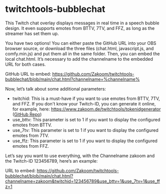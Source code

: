 # twitchtools-bubblechat
This Twitch chat overlay displays messages in real time in a speech bubble design. It even supports emotes from BTTV, 7TV, and FFZ, as long as the streamer has set them up.

You have two options! You can either paste the GitHub URL into your OBS browser source, or download the three files (chat.html, javascript.js, and comfy.min.js) and put them all in the same folder. Then, you can embed the local chat.html. It’s necessary to add the channelname to the embedded URL for both cases.

GitHub URL to embed: https://github.com/Zakoom/twitchtools-bubblechat/blob/main/chat.html?channelname=%channelname%


Now, let’s talk about some additional parameters:

- twitchid: This is a must-have if you want to use emotes from BTTV, 7TV, and FFZ. If you don't know your Twitch-ID, you can generate it online, for example, here: https://www.zakoom.de/twitchtools/tokenidgenerator (<a href="https://github.com/Zakoom/twitchtools-tokenidgenerator" target="_blank">GitHub Repo</a>)
- use_bttv: This parameter is set to 1 if you want to display the configured emotes from BTTV.
- use_7tv: This parameter is set to 1 if you want to display the configured emotes from 7TV.
- use_ffz: This parameter is set to 1 if you want to display the configured emotes from FFZ.

Let’s say you want to use everything, with the Channelname zakoom and the Twitch-ID 123456789, here’s an example:

URL to embed: https://github.com/Zakoom/twitchtools-bubblechat/blob/main/chat.html?channelname=zakoom&twitchid=123456789&use_bttv=1&use_7tv=1&use_ffz=1

